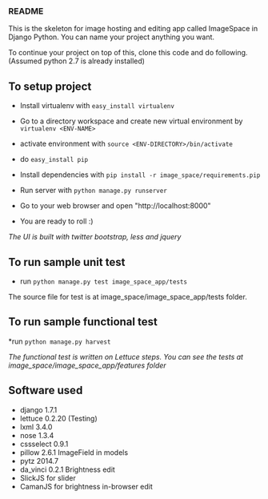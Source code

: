 ### README
This is the skeleton for image hosting and editing app called ImageSpace in Django Python. You can name your project anything you want.

To continue your project on top of this, clone this code and do following. (Assumed python 2.7 is already installed)

## To setup project

* Install virtualenv with `easy_install virtualenv`

* Go to a directory workspace and create new virtual environment by `virtualenv <ENV-NAME>`

* activate environment with `source <ENV-DIRECTORY>/bin/activate`

* do `easy_install pip`

* Install dependencies with `pip install -r image_space/requirements.pip`

* Run server with `python manage.py runserver`

* Go to your web browser and open "http://localhost:8000"

* You are ready to roll :)


*The UI is built with twitter bootstrap, less and jquery*


## To run sample unit test

* run `python manage.py test image_space_app/tests`

The source file for test is at image_space/image_space_app/tests folder.

## To run sample functional test

*run `python manage.py harvest`

*The functional test is written on Lettuce steps. You can see the tests at image_space/image_space_app/features folder*

## Software used
* django 1.7.1
* lettuce 0.2.20 (Testing)
* lxml 3.4.0
* nose 1.3.4
* cssselect 0.9.1
* pillow 2.6.1 ImageField in models
* pytz 2014.7
* da_vinci 0.2.1 Brightness edit
* SlickJS for slider
* CamanJS for brightness in-browser edit